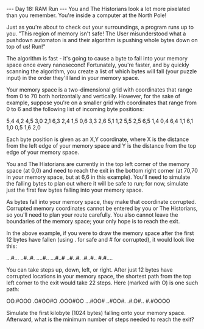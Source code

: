 --- Day 18: RAM Run ---
You and The Historians look a lot more pixelated than you remember. You're inside a computer at the North Pole!

Just as you're about to check out your surroundings, a program runs up to you. "This region of memory isn't safe! The
User misunderstood what a pushdown automaton is and their algorithm is pushing whole bytes down on top of us! Run!"

The algorithm is fast - it's going to cause a byte to fall into your memory space once every nanosecond! Fortunately,
you're faster, and by quickly scanning the algorithm, you create a list of which bytes will fall (your puzzle input) in
the order they'll land in your memory space.

Your memory space is a two-dimensional grid with coordinates that range from 0 to 70 both horizontally and vertically.
However, for the sake of example, suppose you're on a smaller grid with coordinates that range from 0 to 6 and the
following list of incoming byte positions:

5,4
4,2
4,5
3,0
2,1
6,3
2,4
1,5
0,6
3,3
2,6
5,1
1,2
5,5
2,5
6,5
1,4
0,4
6,4
1,1
6,1
1,0
0,5
1,6
2,0

Each byte position is given as an X,Y coordinate, where X is the distance from the left edge of your memory space and Y
is the distance from the top edge of your memory space.

You and The Historians are currently in the top left corner of the memory space (at 0,0) and need to reach the exit in
the bottom right corner (at 70,70 in your memory space, but at 6,6 in this example). You'll need to simulate the falling
bytes to plan out where it will be safe to run; for now, simulate just the first few bytes falling into your memory space.

As bytes fall into your memory space, they make that coordinate corrupted. Corrupted memory coordinates cannot be
entered by you or The Historians, so you'll need to plan your route carefully. You also cannot leave the boundaries of
the memory space; your only hope is to reach the exit.

In the above example, if you were to draw the memory space after the first 12 bytes have fallen (using . for safe and #
for corrupted), it would look like this:

...#...
..#..#.
....#..
...#..#
..#..#.
.#..#..
#.#....

You can take steps up, down, left, or right. After just 12 bytes have corrupted locations in your memory space, the
shortest path from the top left corner to the exit would take 22 steps. Here (marked with O) is one such path:

OO.#OOO
.O#OO#O
.OOO#OO
...#OO#
..#OO#.
.#.O#..
#.#OOOO

Simulate the first kilobyte (1024 bytes) falling onto your memory space. Afterward, what is the minimum number of steps needed to reach the exit?
